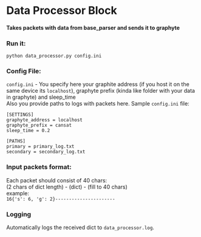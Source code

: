 # Data Processor Block
#### Takes packets with data from base_parser and sends it to graphyte
### Run it:
`python data_processor.py config.ini`
### Config File:
`config.ini` - You specify here your graphite address (if you host it on the same device its `localhost`), graphyte prefix (kinda like folder with your data in graphyte) and sleep_time  
Also you provide paths to logs with packets here. Sample `config.ini` file:
```
[SETTINGS]
graphyte_address = localhost
graphyte_prefix = cansat
sleep_time = 0.2

[PATHS]
primary = primary_log.txt
secondary = secondary_log.txt
```
  
### Input packets format:
Each packet should consist of 40 chars:  
(2 chars of dict length) - (dict) - (fill to 40 chars)  
example:  
`16{'s': 6, 'g': 2}----------------------`

### Logging
Automatically logs the received dict to `data_processor.log`. 
